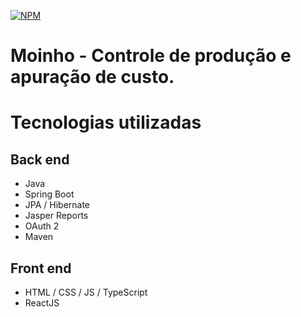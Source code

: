 [![NPM](https://img.shields.io/npm/l/react)](https://github.com/DiegoWanBorges/moinho/blob/main/LICENSE)
# Moinho - Controle de produção e apuração de custo.

# Tecnologias utilizadas
## Back end
- Java
- Spring Boot
- JPA / Hibernate
- Jasper Reports
- OAuth 2
- Maven
## Front end
- HTML / CSS / JS / TypeScript
- ReactJS
